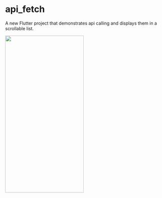 # api_fetch

A new Flutter project that demonstrates api calling and displays them in a scrollable list.

<img src="https://user-images.githubusercontent.com/35884235/147886602-c2406bb5-1101-460a-9bbe-88a8c9c62d12.png" width="250" height="500"> 





